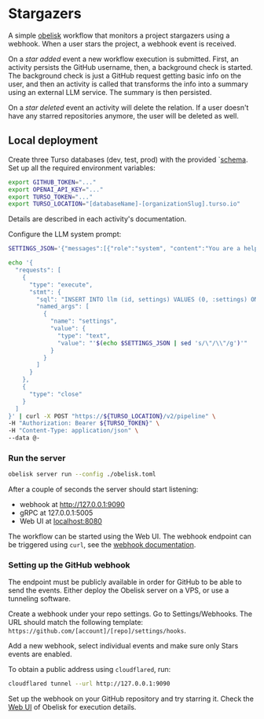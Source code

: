 # Stargazers

A simple [obelisk](https://github.com/obeli-sk/obelisk) workflow
that monitors a project stargazers using a webhook.
When a user stars the project, a webhook event is received.

On a *star added* event a new workflow execution is submitted.
First, an activity persists the GitHub username, then, a background check is started.
The background check is just a GitHub request getting
basic info on the user, and then an activity is called that
transforms the info into a summary using an external LLM service.
The summary is then persisted.

On a *star deleted* event an activity will delete the relation. If a
user doesn't have any starred repositories anymore, the user will be deleted as well.

## Local deployment

Create three Turso databases (dev, test, prod) with the provided `[schema](db/turso/ddl/schema.sql).
Set up all the required environment variables:
```sh
export GITHUB_TOKEN="..."
export OPENAI_API_KEY="..."
export TURSO_TOKEN="..."
export TURSO_LOCATION="[databaseName]-[organizationSlug].turso.io"
```
Details are described in each activity's documentation.

Configure the LLM system prompt:
```sh
SETTINGS_JSON='{"messages":[{"role":"system", "content":"You are a helpful assistant"}], "model":"gpt-3.5-turbo", "max_tokens": 200}'

echo '{
  "requests": [
    {
      "type": "execute",
      "stmt": {
        "sql": "INSERT INTO llm (id, settings) VALUES (0, :settings) ON CONFLICT (id) DO UPDATE SET settings = :settings",
        "named_args": [
          {
            "name": "settings",
            "value": {
              "type": "text",
              "value": "'$(echo $SETTINGS_JSON | sed 's/\"/\\"/g')'"
            }
          }
        ]
      }
    },
    {
      "type": "close"
    }
  ]
}' | curl -X POST "https://${TURSO_LOCATION}/v2/pipeline" \
-H "Authorization: Bearer ${TURSO_TOKEN}" \
-H "Content-Type: application/json" \
--data @-
```

### Run the server
```sh
obelisk server run --config ./obelisk.toml
```
After a couple of seconds the server should start listening:
* webhook at http://127.0.0.1:9090
* gRPC at 127.0.0.1:5005
* Web UI at [localhost:8080](http://127.0.0.1:8080)

The workflow can be started using the Web UI.
The webhook endpoint can be triggered using `curl`, see the [webhook documentation](webhook/README.md).

### Setting up the GitHub webhook
The endpoint must be publicly available in order for GitHub to be able to send the events.
Either deploy the Obelisk server on a VPS, or use a tunneling software.

Create a webhook under your repo settings. Go to Settings/Webhooks. The URL should match
the following template: `https://github.com/[account]/[repo]/settings/hooks`.

Add a new webhook, select individual events and make sure only Stars events are enabled.

To obtain a public address using `cloudflared`, run:
```sh
cloudflared tunnel --url http://127.0.0.1:9090
```

Set up the webhook on your GitHub repository and try starring it.
Check the [Web UI](http://127.0.0.1:8080) of Obelisk for execution details.
